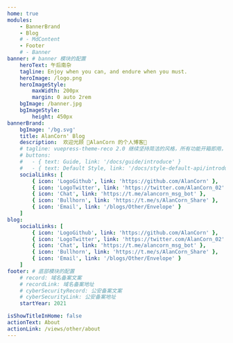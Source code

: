 ```yaml
---
home: true
modules:
    - BannerBrand
    - Blog
    # - MdContent
    - Footer
    # - Banner
banner: # banner 模块的配置
    heroText: 午后南杂
    tagline: Enjoy when you can, and endure when you must.
    heroImage: /logo.png
    heroImageStyle:
        maxWidth: 200px
        margin: 0 auto 2rem
    bgImage: /banner.jpg
    bgImageStyle:
        height: 450px
bannerBrand:
    bgImage: '/bg.svg'
    title: AlanCorn' Blog
    description:  欢迎光顾 🍬AlanCorn 的个人博客🥰
    # tagline: vuepress-theme-reco 2.0 继续坚持简洁的风格，所有功能开箱即用，首页模块化组装，使用 tailwindcss 书写样式，将 Vite 作为默认编译器。你只需要负责内容创作，其他请交给我。
    # buttons:
    #   - { text: Guide, link: '/docs/guide/introduce' }
    #   - { text: Default Style, link: '/docs/style-default-api/introduce', type: 'plain' }
    socialLinks: [  
        { icon: 'LogoGithub', link: 'https://github.com/AlanCorn' },
        { icon: 'LogoTwitter', link: 'https://twitter.com/AlanCorn_02' },
        { icon: 'Chat', link: 'https://t.me/alancorn_msg_bot' },
        { icon: 'Bullhorn', link: 'https://t.me/s/AlanCorn_Share' },
        { icon: 'Email', link: '/blogs/Other/Envelope' }
    ]
blog:
    socialLinks: [
        { icon: 'LogoGithub', link: 'https://github.com/AlanCorn' },
        { icon: 'LogoTwitter', link: 'https://twitter.com/AlanCorn_02' },
        { icon: 'Chat', link: 'https://t.me/alancorn_msg_bot' },
        { icon: 'Bullhorn', link: 'https://t.me/s/AlanCorn_Share' },
        { icon: 'Email', link: '/blogs/Other/Envelope' }
    ]
footer: # 底部模块的配置
    # record: 域名备案文案
    # recordLink: 域名备案地址
    # cyberSecurityRecord: 公安备案文案
    # cyberSecurityLink: 公安备案地址
    startYear: 2021

isShowTitleInHome: false
actionText: About
actionLink: /views/other/about
---
```

<!-- 
## 快速开始

**npx**

```bash
# 初始化，并选择 2.x
npx @vuepress-reco/theme-cli init
```

**npm**

```bash
# 初始化，并选择 2.x
npm install @vuepress-reco/theme-cli@1.0.7 -g
theme-cli init
```

**yarn**

```bash
# 初始化，并选择 2.x
yarn global add @vuepress-reco/theme-cli@1.0.7
theme-cli init
``` -->
